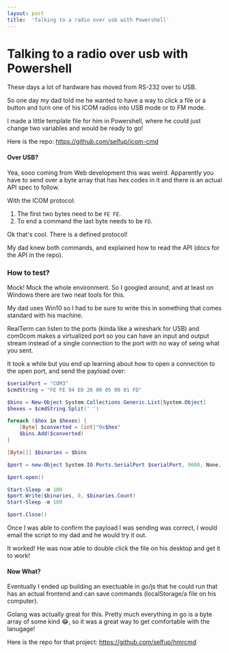 ```yaml
---
layout: post
title:  'Talking to a radio over usb with Powershell'
---
```


# Talking to a radio over usb with Powershell

These days a lot of hardware has moved from RS-232 over to USB.

So one day my dad told me he wanted to have a way to click a file or a button and turn one of his ICOM radios into USB mode or to FM mode.

I made a little template file for him in Powershell, where he could just change two variables and would be ready to go!

Here is the repo: https://github.com/selfup/icom-cmd

#### Over USB?

Yea, sooo coming from Web development this was weird. Apparently you have to send over a byte array that has hex codes in it and there is an actual API spec to follow.

With the ICOM protocol:

1. The first two bytes need to be `FE FE`.
1. To end a command the last byte needs to be `FD`.

Ok that's cool. There is a defined protocol!

My dad knew both commands, and explained how to read the API (docs for the API in the repo).

### How to test?

Mock! Mock the whole environment. So I googled around, and at least on Windows there are two neat tools for this.

My dad uses Win10 so I had to be sure to write this in something that comes standard with his machine.

RealTerm can listen to the ports (kinda like a wireshark for USB) and com0com makes a virtualized port so you can have an input and output stream instead of a single connection to the port with no way of seing what you sent.

It took a while but you end up learning about how to open a connection to the open port, and send the payload over:

```powershell
$serialPort = "COM3"
$cmdString = "FE FE 94 E0 26 00 05 00 01 FD"

$bins = New-Object System.Collections.Generic.List[System.Object]
$hexes = $cmdString.Split(' ')

foreach ($hex in $hexes) {
    [Byte] $converted = [int]"0x$hex"
    $bins.Add($converted)
}

[Byte[]] $binaries = $bins

$port = new-Object System.IO.Ports.SerialPort $serialPort, 9600, None, 8, one

$port.open()

Start-Sleep -m 100
$port.Write($binaries, 0, $binaries.Count)
Start-Sleep -m 100

$port.Close()
```

Once I was able to confirm the payload I was sending was correct, I would email the script to my dad and he would try it out. 

It worked! He was now able to double click the file on his desktop and get it to work!

#### Now What?

Eventually I ended up building an exectuable in go/js that he could run that has an actual frontend and can save commands (localStorage/a file on his computer).

Golang was actually great for this. Pretty much everything in go is a byte array of some kind :joy:, so it was a great way to get comfortable with the lanugage!

Here is the repo for that project: https://github.com/selfup/hmrcmd
